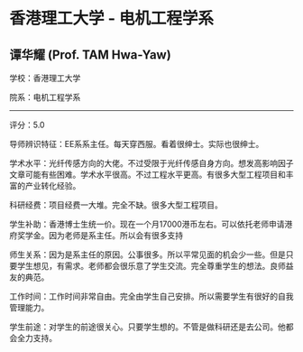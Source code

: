# 香港理工大学 - 电机工程学系

## 谭华耀 (Prof. TAM Hwa-Yaw)

学校：香港理工大学

院系：电机工程学系

* * *

评分：5.0

导师辨识特征：EE系系主任。每天穿西服。看着很绅士。实际也很绅士。

学术水平：光纤传感方向的大佬。不过受限于光纤传感自身方向。想发高影响因子文章可能有些困难。学术水平很高。不过工程水平更高。有很多大型工程项目和丰富的产业转化经验。

科研经费：项目经费一大堆。完全不缺。很多大型工程项目。

学生补助：香港博士生统一价。现在一个月17000港币左右。可以依托老师申请港府奖学金。因为老师是系主任。所以会有很多支持

师生关系：因为是系主任的原因。公事很多。所以平常见面的机会少一些。但是只要学生想见，有需求。老师都会很乐意了学生交流。完全尊重学生的想法。良师益友的典范。

工作时间：工作时间非常自由。完全由学生自己安排。所以需要学生有很好的自我管理能力。

学生前途：对学生的前途很关心。只要学生想的。不管是做科研还是去公司。他都会全力支持。